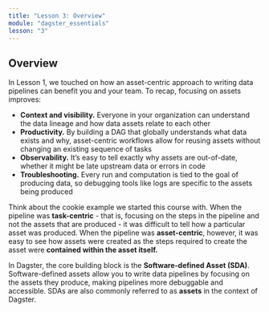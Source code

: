 ```yaml
---
title: "Lesson 3: Overview"
module: "dagster_essentials"
lesson: "3"
---
```


## Overview

In Lesson 1, we touched on how an asset-centric approach to writing data pipelines can benefit you and your team. To recap, focusing on assets improves:

- **Context and visibility.** Everyone in your organization can understand the data lineage and how data assets relate to each other
- **Productivity.** By building a DAG that globally understands what data exists and why, asset-centric workflows allow for reusing assets without changing an existing sequence of tasks
- **Observability.** It’s easy to tell exactly why assets are out-of-date, whether it might be late upstream data or errors in code
- **Troubleshooting.** Every run and computation is tied to the goal of producing data, so debugging tools like logs are specific to the assets being produced

Think about the cookie example we started this course with. When the pipeline was **task-centric** - that is, focusing on the steps in the pipeline and not the assets that are produced - it was difficult to tell how a particular asset was produced. When the pipeline was **asset-centric**, however, it was easy to see how assets were created as the steps required to create the asset were **contained within the asset itself.** 

In Dagster, the core building block is the **Software-defined Asset (SDA)**. Software-defined assets allow you to write data pipelines by focusing on the assets they produce, making pipelines more debuggable and accessible. SDAs are also commonly referred to as **assets** in the context of Dagster.